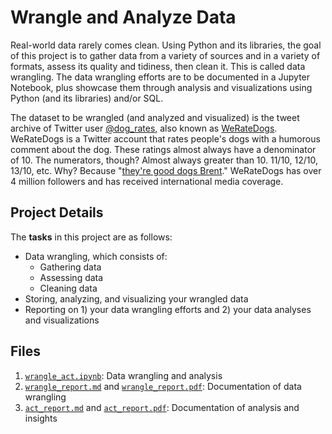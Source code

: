 # Wrangle and Analyze Data

Real-world data rarely comes clean. Using Python and its libraries, the goal of this project is to gather data from a variety of sources and in a variety of formats, assess its quality and tidiness, then clean it. This is called data wrangling. The data wrangling efforts are to be documented in a Jupyter Notebook, plus showcase them through analysis and visualizations using Python (and its libraries) and/or SQL.

The dataset to be wrangled (and analyzed and visualized) is the tweet archive of Twitter user [@dog_rates](https://twitter.com/dog_rates), also known as [WeRateDogs](https://en.wikipedia.org/wiki/WeRateDogs). WeRateDogs is a Twitter account that rates people's dogs with a humorous comment about the dog. These ratings almost always have a denominator of 10. The numerators, though? Almost always greater than 10. 11/10, 12/10, 13/10, etc. Why? Because "[they're good dogs Brent](http://knowyourmeme.com/memes/theyre-good-dogs-brent)." WeRateDogs has over 4 million followers and has received international media coverage.

## Project Details

The **tasks** in this project are as follows:

* Data wrangling, which consists of:
    * Gathering data
    * Assessing data
    * Cleaning data
* Storing, analyzing, and visualizing your wrangled data
* Reporting on 1) your data wrangling efforts and 2) your data analyses and visualizations


## Files

1. [`wrangle_act.ipynb`](https://nbviewer.jupyter.org/github/kHarshit/udacity-nanodegree-projects/blob/master/DAND_data_analyst_nanodegree/p4_wrangle_and_analyze_data/wrangle_act.ipynb): Data wrangling and analysis
2. [`wrangle_report.md`](wrangle_report.md) and [`wrangle_report.pdf`](wrangle_report.pdf): Documentation of data wrangling
3. [`act_report.md`](act_report.md) and [`act_report.pdf`](act_report.pdf): Documentation of analysis and insights

